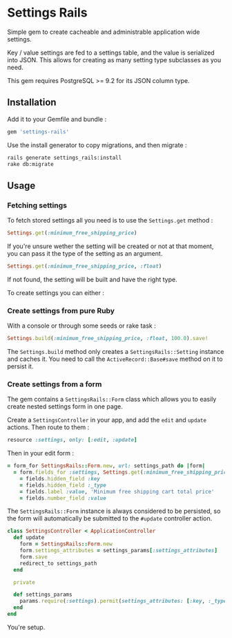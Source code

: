 # Settings Rails

Simple gem to create cacheable and administrable application wide settings.

Key / value settings are fed to a settings table, and the value is serialized
into JSON. This allows for creating as many setting type subclasses as you need.

This gem requires PostgreSQL >= 9.2 for its JSON column type.

## Installation

Add it to your Gemfile and bundle :

```ruby
gem 'settings-rails'
```

Use the install generator to copy migrations, and then migrate :

```bash
rails generate settings_rails:install
rake db:migrate
```

## Usage

### Fetching settings

To fetch stored settings all you need is to use the `Settings.get` method :

```ruby
Settings.get(:minimum_free_shipping_price)
```

If you're unsure wether the setting will be created or not at that moment,
you can pass it the type of the setting as an argument.

```ruby
Settings.get(:minimum_free_shipping_price, :float)
```

If not found, the setting will be built and have the right type.


To create settings you can either :

### Create settings from pure Ruby

With a console or through some seeds or rake task :

```ruby
Settings.build(:minimum_free_shipping_price, :float, 100.0).save!
```

The `Settings.build` method only creates a `SettingsRails::Setting` instance
and caches it. You need to call the `ActiveRecord::Base#save` method on it
to persist it.

### Create settings from a form

The gem contains a `SettingsRails::Form` class which allows you to easily
create nested settings form in one page.

Create a `SettingsController` in your app, and add the `edit` and `update`
actions. Then route to them :

```ruby
resource :settings, only: [:edit, :update]
```

Then in your edit form :

```ruby
= form_for SettingsRails::Form.new, url: settings_path do |form|
  = form.fields_for :settings, Settings.get(:minimum_free_shipping_price, :float) do |fields|
    = fields.hidden_field :key
    = fields.hidden_field :_type
    = fields.label :value, 'Minimum free shipping cart total price'
    = fields.number_field :value
```

The `SettingsRails::Form` instance is always considered to be persisted, so
the form will automatically be submitted to the `#update` controller action.

```ruby
class SettingsController < ApplicationController
  def update
    form = SettingsRails::Form.new
    form.settings_attributes = settings_params[:settings_attributes]
    form.save
    redirect_to settings_path
  end

  private

  def settings_params
    params.require(:settings).permit(settings_attributes: [:key, :_type, :value])
  end
end
```

You're setup.

